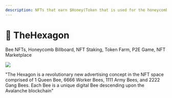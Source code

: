 ```yaml
---
description: NFTs that earn $Honey(Token that is used for the honeycomb and P2E game)
---
```


# 🍯 TheHexagon

Bee NFTs, Honeycomb Billboard, NFT Staking, Token Farm, P2E Game, NFT Marketplace

![](.gitbook/assets/Bee\_Bg.png)

"The Hexagon is a revolutionary new advertising concept in the NFT space comprised of 1 Queen Bee, 6666 Worker Bees, 1111 Army Bees, and 2222 Gang Bees. Each Bee is a unique digital Bee descending upon the Avalanche blockchain"
